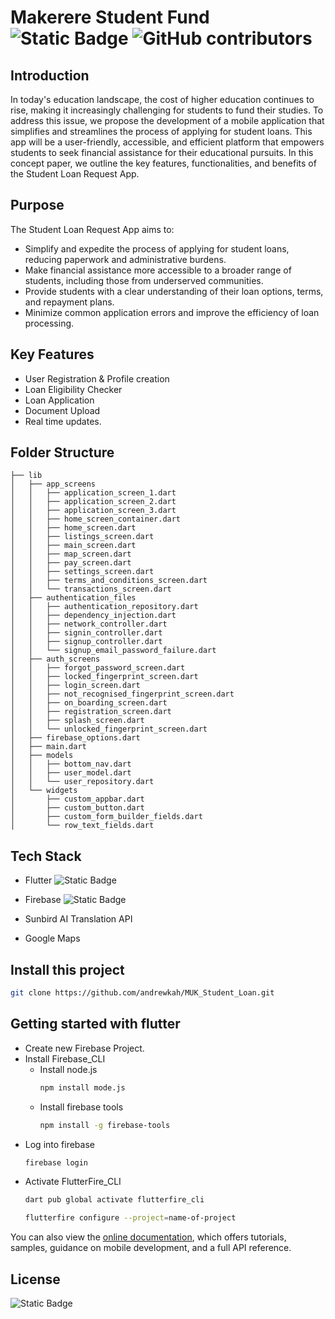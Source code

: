# Makerere Student Fund  ![Static Badge](https://img.shields.io/badge/makerere_student_fund-v1.0-blue?style=for-the-badge)  ![GitHub contributors](https://img.shields.io/github/contributors/andrewkah/MUK_Student_Loan?style=for-the-badge&logo=github)

## Introduction
In today's education landscape, the cost of higher education continues to rise, making it increasingly challenging for students to fund their studies. To address this issue, we propose the development of a mobile application that simplifies and streamlines the process of applying for student loans. This app will be a user-friendly, accessible, and efficient platform that empowers students to seek financial assistance for their educational pursuits. In this concept paper, we outline the key features, functionalities, and benefits of the Student Loan Request App.

## Purpose
The Student Loan Request App aims to:
- Simplify and expedite the process of applying for student loans, reducing paperwork and administrative burdens.
- Make financial assistance more accessible to a broader range of students, including those from underserved communities.
- Provide students with a clear understanding of their loan options, terms, and repayment plans.
- Minimize common application errors and improve the efficiency of loan processing.

## Key Features
- User Registration & Profile creation
- Loan Eligibility Checker
- Loan Application
- Document Upload
- Real time updates.

## Folder Structure
```
├── lib
│   ├── app_screens
│   │   ├── application_screen_1.dart
│   │   ├── application_screen_2.dart
│   │   ├── application_screen_3.dart
│   │   ├── home_screen_container.dart
│   │   ├── home_screen.dart
│   │   ├── listings_screen.dart
│   │   ├── main_screen.dart
│   │   ├── map_screen.dart
│   │   ├── pay_screen.dart
│   │   ├── settings_screen.dart
│   │   ├── terms_and_conditions_screen.dart
│   │   └── transactions_screen.dart
│   ├── authentication_files
│   │   ├── authentication_repository.dart
│   │   ├── dependency_injection.dart
│   │   ├── network_controller.dart
│   │   ├── signin_controller.dart
│   │   ├── signup_controller.dart
│   │   └── signup_email_password_failure.dart
│   ├── auth_screens
│   │   ├── forgot_password_screen.dart
│   │   ├── locked_fingerprint_screen.dart
│   │   ├── login_screen.dart
│   │   ├── not_recognised_fingerprint_screen.dart
│   │   ├── on_boarding_screen.dart
│   │   ├── registration_screen.dart
│   │   ├── splash_screen.dart
│   │   └── unlocked_fingerprint_screen.dart
│   ├── firebase_options.dart
│   ├── main.dart
│   ├── models
│   │   ├── bottom_nav.dart
│   │   ├── user_model.dart
│   │   └── user_repository.dart
│   └── widgets
│       ├── custom_appbar.dart
│       ├── custom_button.dart
│       ├── custom_form_builder_fields.dart
│       └── row_text_fields.dart

```

## Tech Stack
- Flutter ![Static Badge](https://img.shields.io/badge/flutter_v_3.16.4-blue?logo=Flutter)

- Firebase  ![Static Badge](https://img.shields.io/badge/firebase_CLI_v_13.0.2-orange?logo=Firebase)
- Sunbird AI Translation API
- Google Maps

## Install this project
  ```bash
  git clone https://github.com/andrewkah/MUK_Student_Loan.git
  ```

## Getting started with flutter
- Create new Firebase Project.
- Install Firebase_CLI
  - Install node.js
    ```bash
    npm install mode.js
    ```
  - Install firebase tools
    ```bash
    npm install -g firebase-tools
    ```
- Log into firebase
  ```bash
  firebase login
  ```
- Activate FlutterFire_CLI
  ```bash
  dart pub global activate flutterfire_cli
  ```
  ```bash
  flutterfire configure --project=name-of-project
  ```
You can also view the
[online documentation](https://docs.flutter.dev/), which offers tutorials,
samples, guidance on mobile development, and a full API reference.

## License
![Static Badge](https://img.shields.io/badge/Apache-2.0-blue?style=for-the-badge&logo=Apache)

